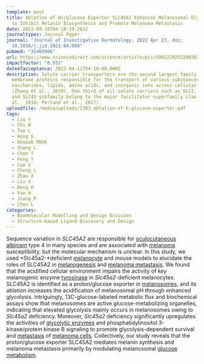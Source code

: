 ```yaml
---
template: post
title: Ablation of H+/glucose Exporter SLC45A2 Enhances Melanosomal Glycolysis
  to Inhibit Melanin Biosynthesis and Promote Melanoma Metastasis
date: 2023-09-18T04:18:19.262Z
journaltypes: Journal Paper
journal: "Journal of Investigative Dermatology, 2022 Apr 23, doi:
  10.1016/j.jid.2022.04.008"
pubmed: "35469906"
url: https://www.sciencedirect.com/science/article/pii/S0022202X22003013
impactfactor: "8.551"
dateofacceptance: 2022-04-11T04:18:00.000Z
description: Solute carrier transporters are the second largest family of
  membrane proteins responsible for the transport of various substances such as
  saccharides, lipids, amino acids, and inorganic ions across cellular membranes
  (Zhang et al., 2019). One third of all solute carriers such as SLC2, SLC22,
  and SLC45 subfamily belong to the major facilitator superfamily clan (Chen et
  al., 2014; Perland et al., 2017).
uploadfile: /media/uploads/1303_ablation-of-h-glucose-exporter.pdf
tags:
  - Liu Y
  - Chi W
  - Tao L
  - Wang G
  - Deepak RNVK
  - Sheng L
  - Chen T
  - Feng Y
  - Cao X
  - Cheng L
  - Zhao X
  - Liu X
  - Deng H
  - Fan H
  - Jiang P
  - Chen L
categories:
  - Biomolecular Modelling and Design Division
  - Structure-based Ligand Discovery and Design
---
```

<!--StartFragment-->

Sequence variation in *SLC45A2* are responsible for [oculocutaneous albinism](https://www.sciencedirect.com/topics/medicine-and-dentistry/oculocutaneous-albinism "Learn more about oculocutaneous albinism from ScienceDirect's AI-generated Topic Pages") type 4 in many species and are associated with [melanoma](https://www.sciencedirect.com/topics/medicine-and-dentistry/nodular-melanoma "Learn more about melanoma from ScienceDirect's AI-generated Topic Pages") susceptibility, but the molecular mechanism is unclear. In this study, we used *Slc45a2-*deficient [melanocyte](https://www.sciencedirect.com/topics/medicine-and-dentistry/melanocyte "Learn more about melanocyte from ScienceDirect's AI-generated Topic Pages") and mouse models to elucidate the roles of SLC45A2 in [melanogenesis](https://www.sciencedirect.com/topics/medicine-and-dentistry/melanogenesis "Learn more about melanogenesis from ScienceDirect's AI-generated Topic Pages") and [melanoma metastasis](https://www.sciencedirect.com/topics/medicine-and-dentistry/metastatic-melanoma "Learn more about melanoma metastasis from ScienceDirect's AI-generated Topic Pages"). We found that the acidified cellular environment impairs the activity of key melanogenic enzyme [tyrosinase](https://www.sciencedirect.com/topics/medicine-and-dentistry/tyrosinase "Learn more about tyrosinase from ScienceDirect's AI-generated Topic Pages") in *Slc45a2*-deficient melanocytes. SLC45A2 is identified as a proton/glucose exporter in [melanosomes](https://www.sciencedirect.com/topics/medicine-and-dentistry/melanosome "Learn more about melanosomes from ScienceDirect's AI-generated Topic Pages"), and its ablation increases the acidification of melanosomal pH through enhanced glycolysis. Intriguingly, 13C-glucose-labeled metabolic flux and biochemical assays show that melanosomes are active glucose-metabolizing organelles, indicating that elevated glycolysis mainly occurs in melanosomes owing to *Slc45a2* deficiency. Moreover, *Slc45a2* deficiency significantly upregulates the activities of [glycolytic enzymes](https://www.sciencedirect.com/topics/medicine-and-dentistry/glycolytic-enzyme "Learn more about glycolytic enzymes from ScienceDirect's AI-generated Topic Pages") and phosphatidylinositol 3-kinase/protein kinase B signaling to promote glycolysis-dependent survival and [metastasis](https://www.sciencedirect.com/topics/medicine-and-dentistry/metastatic-carcinoma "Learn more about metastasis from ScienceDirect's AI-generated Topic Pages") of [melanoma cells](https://www.sciencedirect.com/topics/medicine-and-dentistry/melanoma-cell "Learn more about melanoma cells from ScienceDirect's AI-generated Topic Pages"). Collectively, our study reveals that the proton/glucose exporter SLC45A2 mediates melanin synthesis and melanoma metastasis primarily by modulating melanosomal [glucose metabolism](https://www.sciencedirect.com/topics/medicine-and-dentistry/glucose-metabolism "Learn more about glucose metabolism from ScienceDirect's AI-generated Topic Pages").

<!--EndFragment-->